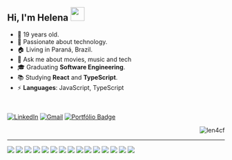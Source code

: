 <!--- Gerado em: 16 de maio de 2024 -->

<h2>Hi, I'm Helena <img width="32" src="./media/outros/handWaving.gif"/></h2> 

- 🎂 19 years old. <br>
- 💚 Passionate about technology. <br>
- 🏠 Living in Paraná, Brazil. <br>
- 💬 Ask me about movies, music and tech <br>
- 🎓 Graduating **Software Engineering**. <br>
- 📚 Studying **React** and **TypeScript**.  <br>
- ⚡ <strong>Languages</strong>: JavaScript, TypeScript<br>

<br>

[![LinkedIn](https://img.shields.io/badge/LinkedIn-0077B5?style=for-the-badge&logo=linkedin&logoColor=white)](https://www.linkedin.com/in/helenacarvalhoferreira/)
[![Gmail](https://img.shields.io/badge/Gmail-333333?style=for-the-badge&logo=gmail&logoColor=red)](mailto:helenacarvalhoferreira05@gmail.com)
[![Portfólio Badge](https://img.shields.io/badge/dev.to-0A0A0A?style=for-the-badge&logo=devdotto&logoColor=white)](https://lenathedev.vercel.app/)
<p align="right"><img src="https://visitcount.itsvg.in/api?id=len4cf&label=Profile%20Views&color=0&icon=8&pretty=true" alt="len4cf"/></p>
<hr>
<div>
    <img src='https://img.shields.io/badge/Python-3776AB?style=for-the-badge&logo=python&logoColor=white'>
    <img src='https://img.shields.io/badge/HTML5-E34F26?style=for-the-badge&logo=html5&logoColor=white'>
    <img src='https://img.shields.io/badge/CSS3-1572B6?style=for-the-badge&logo=css3&logoColor=white'>
    <img src='https://img.shields.io/badge/JavaScript-F7DF1E?style=for-the-badge&logo=javascript&logoColor=black'>
    <img src='https://img.shields.io/badge/TypeScript-007ACC?style=for-the-badge&logo=typescript&logoColor=white'>
    <img src='https://img.shields.io/badge/PHP-777BB4?style=for-the-badge&logo=php&logoColor=white'>
    <img src='https://img.shields.io/badge/Java-ED8B00?style=for-the-badge&logo=openjdk&logoColor=white'>
    <img src='https://img.shields.io/badge/React-20232A?style=for-the-badge&logo=react&logoColor=61DAFB'>
    <img src='https://img.shields.io/badge/Tailwind_CSS-38B2AC?style=for-the-badge&logo=tailwind-css&logoColor=white'>
    <img src='https://img.shields.io/badge/Bootstrap-563D7C?style=for-the-badge&logo=bootstrap&logoColor=white'>
    <img src='https://img.shields.io/badge/styled--components-DB7093?style=for-the-badge&logo=styled-components&logoColor=white'>
    <img src='https://img.shields.io/badge/React_Router-CA4245?style=for-the-badge&logo=react-router&logoColor=white'>
    <img src='https://img.shields.io/badge/MongoDB-4EA94B?style=for-the-badge&logo=mongodb&logoColor=white'>
    <img src='https://img.shields.io/badge/MySQL-00000F?style=for-the-badge&logo=mysql&logoColor=white'>
    <img src='https://img.shields.io/badge/Node.js-43853D?style=for-the-badge&logo=node.js&logoColor=white'>
</div>



